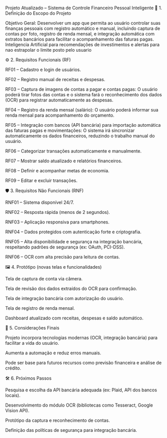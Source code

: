 Projeto Atualizado – Sistema de Controle Financeiro Pessoal Inteligente
🧩 1. Definição do Escopo do Projeto

Objetivo Geral:
Desenvolver um app que permita ao usuário controlar suas finanças pessoais com registro automático e manual, incluindo captura de contas por foto, registro de renda mensal, e integração automática com extratos bancários para facilitar o acompanhamento das faturas pagas. Inteligencia Artificial para recomendações de investimentos e alertas para nao estrapolar o limite posto pelo usuario

⚙️ 2. Requisitos Funcionais (RF)

RF01 – Cadastro e login de usuários.

RF02 – Registro manual de receitas e despesas.

RF03 – Captura de imagens de contas a pagar e contas pagas:
O usuário poderá tirar fotos das contas e o sistema fará o reconhecimento dos dados (OCR) para registrar automaticamente as despesas.

RF04 – Registro da renda mensal (salário):
O usuário poderá informar sua renda mensal para acompanhamento do orçamento.

RF05 – Integração com bancos (API bancária) para importação automática das faturas pagas e movimentações:
O sistema irá sincronizar automaticamente os dados financeiros, reduzindo o trabalho manual do usuário.

RF06 – Categorizar transações automaticamente e manualmente.

RF07 – Mostrar saldo atualizado e relatórios financeiros.

RF08 – Definir e acompanhar metas de economia.

RF09 – Editar e excluir transações.

🛡️ 3. Requisitos Não Funcionais (RNF)

RNF01 – Sistema disponível 24/7.

RNF02 – Resposta rápida (menos de 2 segundos).

RNF03 – Aplicação responsiva para smartphones.

RNF04 – Dados protegidos com autenticação forte e criptografia.

RNF05 – Alta disponibilidade e segurança na integração bancária, respeitando padrões de segurança (ex: OAuth, PCI-DSS).

RNF06 – OCR com alta precisão para leitura de contas.

🖼️ 4. Protótipo (novas telas e funcionalidades)

Tela de captura de conta via câmera.

Tela de revisão dos dados extraídos do OCR para confirmação.

Tela de integração bancária com autorização do usuário.

Tela de registro de renda mensal.

Dashboard atualizado com receitas, despesas e saldo automático.

📌 5. Considerações Finais

Projeto incorpora tecnologias modernas (OCR, integração bancária) para facilitar a vida do usuário.

Aumenta a automação e reduz erros manuais.

Pode ser base para futuros recursos como previsão financeira e análise de crédito.

🛠️ 6. Próximos Passos

Pesquisa e escolha da API bancária adequada (ex: Plaid, API dos bancos locais).

Desenvolvimento do módulo OCR (bibliotecas como Tesseract, Google Vision API).

Protótipo da captura e reconhecimento de contas.

Definição das políticas de segurança para integração bancária.
